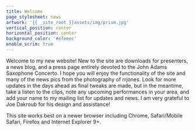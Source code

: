 ```yaml
---
title: Welcome
page_stylesheet: news
artwork: '{{ _site_root }}assets/img/prism.jpg'
vertical_position: center
horizontal_position: center
background_color: '#efeeec'
enable_scrim: true
---
```

Welcome to my new website! New to the site are downloads for presenters, a news blog, and a press page entirely devoted to the John Adams Saxophone Concerto. I hope you will enjoy the functionality of the site and many of the news pics from the photography of rrjones. Look for more updates in the days ahead as final tweaks are made, but in the meantime, take a listen to the clips, note any upcoming performances in your area, and add your name to my mailing list for updates and news. I am very grateful to Joe Dakroub for his design and assistance!

This site works best on a newer browser including Chrome, Safari/Mobile Safari, Firefox and Internet Explorer 9+.